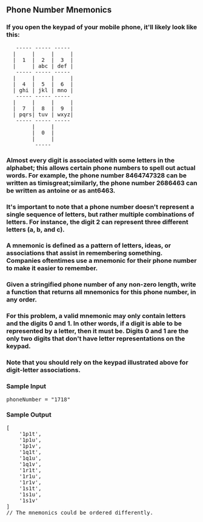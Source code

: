 ## Phone Number Mnemonics

### If you open the keypad of your mobile phone, it'll likely look like this:

<pre>   ----- ----- -----
  |     |     |     |
  |  1  |  2  |  3  |
  |     | abc | def |
   ----- ----- -----
  |     |     |     |
  |  4  |  5  |  6  |
  | ghi | jkl | mno |
   ----- ----- -----
  |     |     |     |
  |  7  |  8  |  9  |
  | pqrs| tuv | wxyz|
   ----- ----- -----
        |     |
        |  0  |
        |     |
         -----
</pre>

### Almost every digit is associated with some letters in the alphabet; this allows certain phone numbers to spell out actual words. For example, the phone number <span>8464747328</span> can be written as <span>timisgreat</span>;similarly, the phone number <span>2686463</span> can be written as <span>antoine</span> or as <span>ant6463</span>.

### It's important to note that a phone number doesn't represent a single sequence of letters, but rather multiple combinations of letters. For instance, the digit <span>2</span> can represent three different letters (a, b, and c).

### A mnemonic is defined as a pattern of letters, ideas, or associations that assist in remembering something. Companies oftentimes use a mnemonic for their phone number to make it easier to remember.

### Given a stringified phone number of any non-zero length, write a function that returns all mnemonics for this phone number, in any order.

### For this problem, a valid mnemonic may only contain letters and the digits <span>0</span> and <span>1</span>. In other words, if a digit is able to be represented by a letter, then it must be. Digits <span>0</span> and <span>1</span> are the only two digits that don't have letter representations on the keypad.

### Note that you should rely on the keypad illustrated above for digit-letter associations.

<h3>Sample Input</h3>
<pre><span class="CodeEditor-promptParameter">phoneNumber</span> = "1718"
</pre>

<h3>Sample Output</h3>
<pre>
[
    '1p1t', 
    '1p1u', 
    '1p1v', 
    '1q1t', 
    '1q1u', 
    '1q1v', 
    '1r1t', 
    '1r1u', 
    '1r1v', 
    '1s1t', 
    '1s1u', 
    '1s1v'
]
<span class="CodeEditor-promptComment">// The mnemonics could be ordered differently.</span>
</pre>

